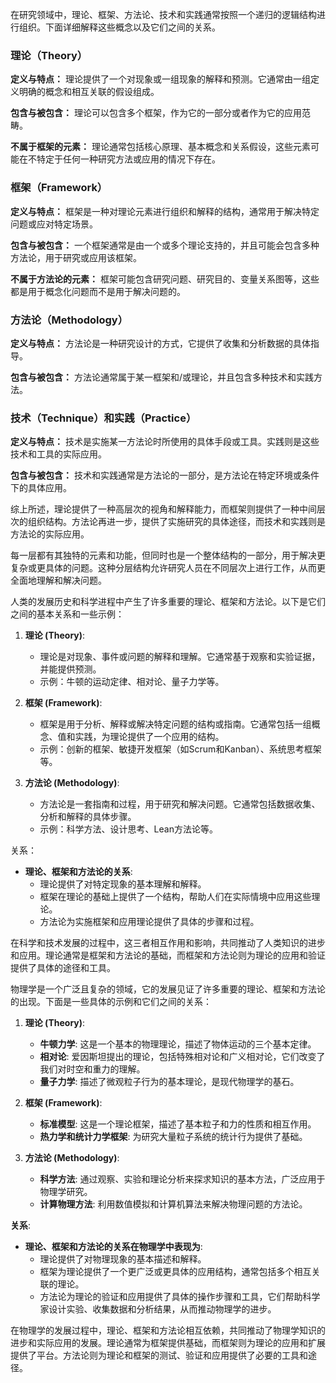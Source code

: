 在研究领域中，理论、框架、方法论、技术和实践通常按照一个递归的逻辑结构进行组织。下面详细解释这些概念以及它们之间的关系。

### 理论（Theory）

**定义与特点：** 理论提供了一个对现象或一组现象的解释和预测。它通常由一组定义明确的概念和相互关联的假设组成。

**包含与被包含：** 理论可以包含多个框架，作为它的一部分或者作为它的应用范畴。

**不属于框架的元素：** 理论通常包括核心原理、基本概念和关系假设，这些元素可能在不特定于任何一种研究方法或应用的情况下存在。

### 框架（Framework）

**定义与特点：** 框架是一种对理论元素进行组织和解释的结构，通常用于解决特定问题或应对特定场景。

**包含与被包含：** 一个框架通常是由一个或多个理论支持的，并且可能会包含多种方法论，用于研究或应用该框架。

**不属于方法论的元素：** 框架可能包含研究问题、研究目的、变量关系图等，这些都是用于概念化问题而不是用于解决问题的。

### 方法论（Methodology）

**定义与特点：** 方法论是一种研究设计的方式，它提供了收集和分析数据的具体指导。

**包含与被包含：** 方法论通常属于某一框架和/或理论，并且包含多种技术和实践方法。

### 技术（Technique）和实践（Practice）

**定义与特点：** 技术是实施某一方法论时所使用的具体手段或工具。实践则是这些技术和工具的实际应用。

**包含与被包含：** 技术和实践通常是方法论的一部分，是方法论在特定环境或条件下的具体应用。


综上所述，理论提供了一种高层次的视角和解释能力，而框架则提供了一种中间层次的组织结构。方法论再进一步，提供了实施研究的具体途径，而技术和实践则是方法论的实际应用。

每一层都有其独特的元素和功能，但同时也是一个整体结构的一部分，用于解决更复杂或更具体的问题。这种分层结构允许研究人员在不同层次上进行工作，从而更全面地理解和解决问题。


人类的发展历史和科学进程中产生了许多重要的理论、框架和方法论。以下是它们之间的基本关系和一些示例：

1. **理论 (Theory)**:
    - 理论是对现象、事件或问题的解释和理解。它通常基于观察和实验证据，并能提供预测。
    - 示例：牛顿的运动定律、相对论、量子力学等。

2. **框架 (Framework)**:
    - 框架是用于分析、解释或解决特定问题的结构或指南。它通常包括一组概念、值和实践，为理论提供了一个应用的结构。
    - 示例：创新的框架、敏捷开发框架（如Scrum和Kanban）、系统思考框架等。

3. **方法论 (Methodology)**:
    - 方法论是一套指南和过程，用于研究和解决问题。它通常包括数据收集、分析和解释的具体步骤。
    - 示例：科学方法、设计思考、Lean方法论等。

关系：
- **理论、框架和方法论的关系**:
    - 理论提供了对特定现象的基本理解和解释。
    - 框架在理论的基础上提供了一个结构，帮助人们在实际情境中应用这些理论。
    - 方法论为实施框架和应用理论提供了具体的步骤和过程。

在科学和技术发展的过程中，这三者相互作用和影响，共同推动了人类知识的进步和应用。理论通常是框架和方法论的基础，而框架和方法论则为理论的应用和验证提供了具体的途径和工具。


物理学是一个广泛且复杂的领域，它的发展见证了许多重要的理论、框架和方法论的出现。下面是一些具体的示例和它们之间的关系：

1. **理论 (Theory)**:
    - **牛顿力学**: 这是一个基本的物理理论，描述了物体运动的三个基本定律。
    - **相对论**: 爱因斯坦提出的理论，包括特殊相对论和广义相对论，它们改变了我们对时空和重力的理解。
    - **量子力学**: 描述了微观粒子行为的基本理论，是现代物理学的基石。

2. **框架 (Framework)**:
    - **标准模型**: 这是一个理论框架，描述了基本粒子和力的性质和相互作用。
    - **热力学和统计力学框架**: 为研究大量粒子系统的统计行为提供了基础。

3. **方法论 (Methodology)**:
    - **科学方法**: 通过观察、实验和理论分析来探求知识的基本方法，广泛应用于物理学研究。
    - **计算物理方法**: 利用数值模拟和计算机算法来解决物理问题的方法论。

**关系**:
- **理论、框架和方法论的关系在物理学中表现为**:
    - 理论提供了对物理现象的基本描述和解释。
    - 框架为理论提供了一个更广泛或更具体的应用结构，通常包括多个相互关联的理论。
    - 方法论为理论的验证和应用提供了具体的操作步骤和工具，它们帮助科学家设计实验、收集数据和分析结果，从而推动物理学的进步。

在物理学的发展过程中，理论、框架和方法论相互依赖，共同推动了物理学知识的进步和实际应用的发展。理论通常为框架提供基础，而框架则为理论的应用和扩展提供了平台。方法论则为理论和框架的测试、验证和应用提供了必要的工具和途径。

